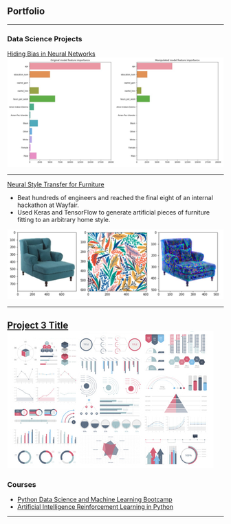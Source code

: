 ## Portfolio

---

### Data Science Projects

[Hiding Bias in Neural Networks](/bias_page)
<img src="images/feature_importance1.jpg?raw=true"/>

---
[Neural Style Transfer for Furniture](https://www.tensorflow.org/tutorials/generative/style_transfer)
- Beat hundreds of engineers and reached the final eight of an internal hackathon at Wayfair.
- Used Keras and TensorFlow to generate artificial pieces of furniture fitting to an arbitrary home style.
<img src="images/styletransfer.png?raw=true"/>

---
[Project 3 Title](http://example.com/)
<img src="images/dummy_thumbnail.jpg?raw=true"/>
---

### Courses 

- [Python Data Science and Machine Learning Bootcamp](https://github.com/plamenpasliev/Python-for-Data-Science-and-Machine-Learning-Bootcamp)
- [Artificial Intelligence Reinforcement Learning in Python](https://github.com/plamenpasliev/Artificial-Intelligence-Reinforcement-Learning-in-Python)

---

